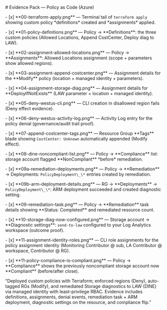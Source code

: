 \# Evidence Pack — Policy as Code (Azure)



\- \[x] \*\*00-terraform-apply.png\*\* — Terminal tail of `terraform apply` showing custom policy \*definitions\* created and \*assignments\* applied.

\- \[x] \*\*01-policy-definitions.png\*\* — Policy → \*\*Definitions\*\*: the three custom policies (Allowed Locations, Append CostCenter, Deploy diag to LAW).

\- \[x] \*\*02-assignment-allowed-locations.png\*\* — Policy → \*\*Assignments\*\*: Allowed Locations assignment (scope + parameters show allowed regions).

\- \[x] \*\*03-assignment-append-costcenter.png\*\* — Assignment details for the \*\*Modify\*\* policy (location + managed identity + parameters).

\- \[x] \*\*04-assignment-storage-diag.png\*\* — Assignment details for \*\*DeployIfNotExists\*\* (LAW parameter + location + managed identity).

\- \[x] \*\*05-deny-westus-cli.png\*\* — CLI creation in disallowed region fails (Deny effect evidence).

\- \[x] \*\*06-deny-westus-activity-log.png\*\* — Activity Log entry for the policy denial (governance/audit trail proof).

\- \[x] \*\*07-append-costcenter-tags.png\*\* — Resource Group \*\*Tags\*\* blade showing `CostCenter: Unknown` automatically appended (Modify effect).

\- \[x] \*\*08-dine-noncompliant-list.png\*\* — Policy → \*\*Compliance\*\* list: storage account flagged \*\*NonCompliant\*\* \*before\* remediation.

\- \[x] \*\*09a-remediation-deployments.png\*\* — Policy → \*\*Remediation\*\* → Deployments: `PolicyDeployment\_\*` entries created by remediation.

\- \[x] \*\*09b-arm-deployment-details.png\*\* — RG → \*\*Deployments\*\* → `PolicyDeployment\_\*`: ARM deployment succeeded and created diagnostic setting.

\- \[x] \*\*09-remediation-task.png\*\* — Policy → \*\*Remediation\*\* task details showing \*\*Status: Completed\*\* and remediated resource count.

\- \[x] \*\*10-storage-diag-now-configured.png\*\* — Storage account → \*\*Diagnostic settings\*\*: `send-to-law` configured to your Log Analytics workspace (outcome proof).

\- \[x] \*\*11-assignment-identity-roles.png\*\* — CLI role assignments for the policy assignment identity (Monitoring Contributor @ sub, LA Contributor @ workspace, Contributor @ RG).

\- \[x] \*\*11-policy-compliance-is-compliant.png\*\* — Policy → \*\*Compliance\*\* shows the previously noncompliant storage account now \*\*Compliant\*\* (before/after close).





“Deployed custom policies with Terraform; enforced regions (Deny), auto-tagged RGs (Modify), and remediated Storage diagnostics to LAW (DINE) via managed identity with least-privilege RBAC. Evidence includes definitions, assignments, denial events, remediation task + ARM deployment, diagnostic settings on the resource, and compliance flip.”



